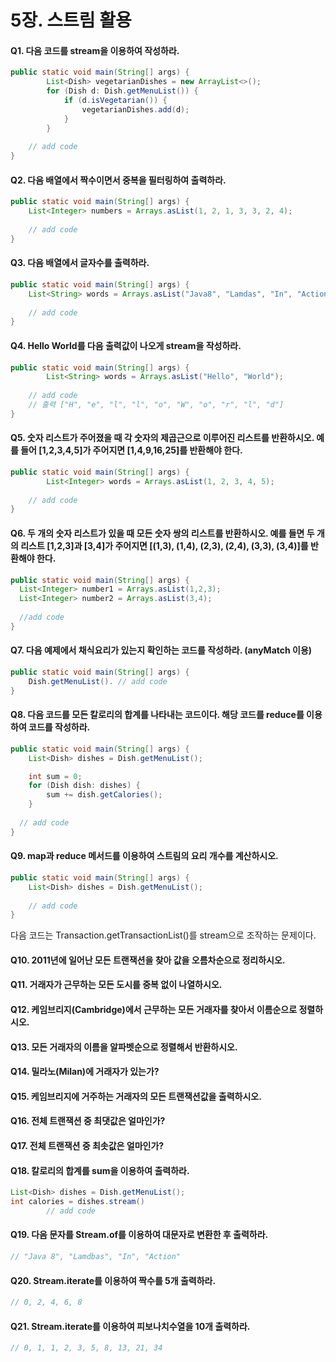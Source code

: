 # 5장. 스트림 활용



#### Q1. 다음 코드를 stream을 이용하여 작성하라.

```java
public static void main(String[] args) {
        List<Dish> vegetarianDishes = new ArrayList<>();
        for (Dish d: Dish.getMenuList()) {
            if (d.isVegetarian()) {
                vegetarianDishes.add(d);
            }
        }
  
  	// add code
}
```



#### Q2. 다음 배열에서 짝수이면서 중복을 필터링하여 출력하라. 

```java
public static void main(String[] args) {
	List<Integer> numbers = Arrays.asList(1, 2, 1, 3, 3, 2, 4);
  
  	// add code
}
```



#### Q3. 다음 배열에서 글자수를 출력하라. 

```java
public static void main(String[] args) {
	List<String> words = Arrays.asList("Java8", "Lamdas", "In", "Action");
  
  	// add code
}
```



#### Q4. Hello World를 다음 출력값이 나오게 stream을 작성하라.

```java
public static void main(String[] args) {
        List<String> words = Arrays.asList("Hello", "World");
  
  	// add code
  	// 출력 ["H", "e", "l", "l", "o", "W", "o", "r", "l", "d"]
}
```



#### Q5. 숫자 리스트가 주어졌을 때 각 숫자의 제곱근으로 이루어진 리스트를 반환하시오. 예를 들어 [1,2,3,4,5]가 주어지면 [1,4,9,16,25]를 반환해야 한다.



```java
public static void main(String[] args) {
        List<Integer> words = Arrays.asList(1, 2, 3, 4, 5);
  
  	// add code
}
```



#### Q6. 두 개의 숫자 리스트가 있을 때 모든 숫자 쌍의 리스트를 반환하시오. 예를 들면 두 개의 리스트 [1,2,3]과 [3,4]가 주어지면 [(1,3), (1,4), (2,3), (2,4), (3,3), (3,4)]를 반환해야 한다. 

```java
public static void main(String[] args) {
  List<Integer> number1 = Arrays.asList(1,2,3);
  List<Integer> number2 = Arrays.asList(3,4);
  
  //add code
}
```



#### Q7. 다음 예제에서 채식요리가 있는지 확인하는 코드를 작성하라. (anyMatch 이용)

```java
public static void main(String[] args) {
	Dish.getMenuList(). // add code
}
```



#### Q8. 다음 코드를 모든 칼로리의 합계를 나타내는 코드이다. 해당 코드를 reduce를 이용하여 코드를 작성하라.

```java
public static void main(String[] args) {
    List<Dish> dishes = Dish.getMenuList();

    int sum = 0;
    for (Dish dish: dishes) {
      	sum += dish.getCalories();
    }
  
  // add code
}
```



#### Q9. map과 reduce 메서드를 이용하여 스트림의 요리 개수를 계산하시오.

```java
public static void main(String[] args) {
	List<Dish> dishes = Dish.getMenuList();
  
  	// add code
}
```



다음 코드는 Transaction.getTransactionList()를 stream으로 조작하는 문제이다.

#### Q10. 2011년에 일어난 모든 트랜잭션을 찾아 값을 오름차순으로 정리하시오.



#### Q11. 거래자가 근무하는 모든 도시를 중복 없이 나열하시오.



#### Q12. 케임브리지(Cambridge)에서 근무하는 모든 거래자를 찾아서 이름순으로 정렬하시오.



#### Q13. 모든 거래자의 이름을 알파벳순으로 정렬해서 반환하시오.



#### Q14. 밀라노(Milan)에 거래자가 있는가?



#### Q15. 케임브리지에 거주하는 거래자의 모든 트랜잭션값을 출력하시오.



#### Q16. 전체 트랜잭션 중 최댓값은 얼마인가?



#### Q17. 전체 트랜잭션 중 최솟값은 얼마인가?



#### Q18. 칼로리의 합계를 sum을 이용하여 출력하라.

```java
List<Dish> dishes = Dish.getMenuList();
int calories = dishes.stream()
    	// add code
```



#### Q19. 다음 문자를 Stream.of를 이용하여 대문자로 변환한 후 출력하라.

```java
// "Java 8", "Lamdbas", "In", "Action"
```



#### Q20. Stream.iterate를 이용하여 짝수를 5개 출력하라.

```java
// 0, 2, 4, 6, 8
```



#### Q21. Stream.iterate를 이용하여 피보나치수열을 10개 출력하라.

```java
// 0, 1, 1, 2, 3, 5, 8, 13, 21, 34
```



















